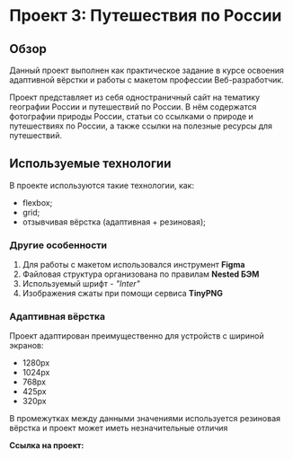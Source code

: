 # Проект 3: Путешествия по России

## Обзор
Данный проект выполнен как практическое задание в курсе освоения адаптивной вёрстки и работы с макетом профессии Веб-разработчик.

Проект представляет из себя одностраничный сайт на тематику географии России и путешествий по России. В нём содержатся фотографии природы России, статьи со ссылками о природе и путешествиях по России, а также ссылки на полезные ресурсы для путешествий.

## Используемые технологии
В проекте используются такие технологии, как:
* flexbox;
* grid;
* отзывчивая вёрстка (адаптивная + резиновая);

### Другие особенности
1. Для работы с макетом использовался инструмент **Figma**
2. Файловая структура организована по правилам **Nested БЭМ**
3. Используемый шрифт - *"Inter"*
4. Изображения сжаты при помощи сервиса **TinyPNG**

### Адаптивная вёрстка
Проект адаптирован преимущественно для устройств с шириной экранов:
* 1280px
* 1024px
* 768px
* 425px
* 320px

В промежутках между данными значениями используется резиновая вёрстка и проект может иметь незначительные отличия

**Ссылка на проект:**
